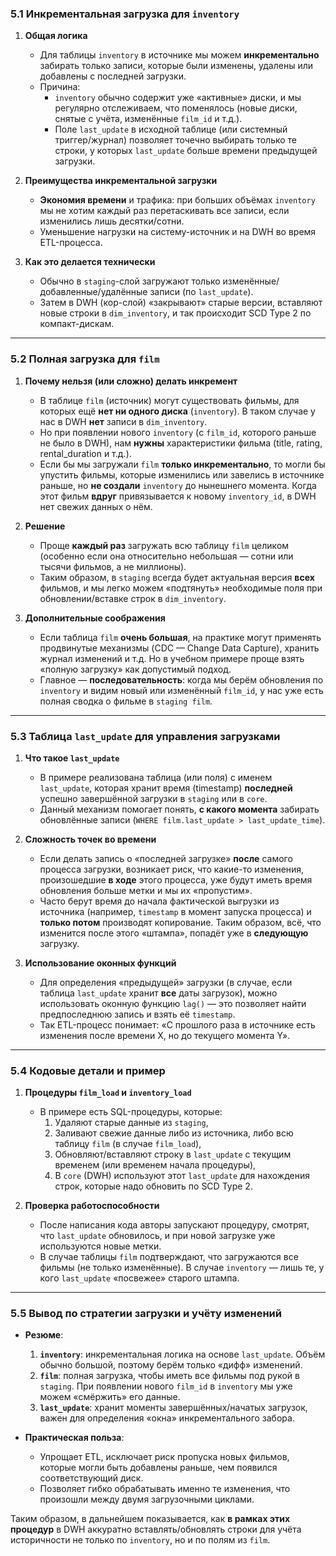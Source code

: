 ### 5.1 Инкрементальная загрузка для `inventory`

1. **Общая логика**
    
    - Для таблицы `inventory` в источнике мы можем **инкрементально** забирать только записи, которые были изменены, удалены или добавлены с последней загрузки.
    - Причина:
        - `inventory` обычно содержит уже «активные» диски, и мы регулярно отслеживаем, что поменялось (новые диски, снятые с учёта, изменённые `film_id` и т.д.).
        - Поле `last_update` в исходной таблице (или системный триггер/журнал) позволяет точечно выбирать только те строки, у которых `last_update` больше времени предыдущей загрузки.
2. **Преимущества инкрементальной загрузки**
    
    - **Экономия времени** и трафика: при больших объёмах `inventory` мы не хотим каждый раз перетаскивать все записи, если изменились лишь десятки/сотни.
    - Уменьшение нагрузки на систему-источник и на DWH во время ETL-процесса.
3. **Как это делается технически**
    
    - Обычно в `staging`-слой загружают только изменённые/добавленные/удалённые записи (по `last_update`).
    - Затем в DWH (кор-слой) «закрывают» старые версии, вставляют новые строки в `dim_inventory`, и так происходит SCD Type 2 по компакт-дискам.

---

### 5.2 Полная загрузка для `film`

1. **Почему нельзя (или сложно) делать инкремент**
    
    - В таблице `film` (источник) могут существовать фильмы, для которых ещё **нет ни одного диска** (`inventory`). В таком случае у нас в DWH **нет** записи в `dim_inventory`.
    - Но при появлении нового `inventory` (с `film_id`, которого раньше не было в DWH), нам **нужны** характеристики фильма (title, rating, rental_duration и т.д.).
    - Если бы мы загружали `film` **только инкрементально**, то могли бы упустить фильмы, которые изменились или завелись в источнике раньше, но **не создали** `inventory` до нынешнего момента. Когда этот фильм **вдруг** привязывается к новому `inventory_id`, в DWH нет свежих данных о нём.
2. **Решение**
    
    - Проще **каждый раз** загружать всю таблицу `film` целиком (особенно если она относительно небольшая — сотни или тысячи фильмов, а не миллионы).
    - Таким образом, в `staging` всегда будет актуальная версия **всех** фильмов, и мы легко можем «подтянуть» необходимые поля при обновлении/вставке строк в `dim_inventory`.
3. **Дополнительные соображения**
    
    - Если таблица `film` **очень большая**, на практике могут применять продвинутые механизмы (CDC — Change Data Capture), хранить журнал изменений и т.д. Но в учебном примере проще взять «полную загрузку» как допустимый подход.
    - Главное — **последовательность**: когда мы берём обновления по `inventory` и видим новый или изменённый `film_id`, у нас уже есть полная сводка о фильме в `staging film`.

---

### 5.3 Таблица `last_update` для управления загрузками

1. **Что такое `last_update`**
    
    - В примере реализована таблица (или поля) с именем `last_update`, которая хранит время (timestamp) **последней** успешно завершённой загрузки в `staging` или в `core`.
    - Данный механизм помогает понять, **с какого момента** забирать обновлённые записи (`WHERE film.last_update > last_update_time`).
2. **Сложность точек во времени**
    
    - Если делать запись о «последней загрузке» **после** самого процесса загрузки, возникает риск, что какие-то изменения, произошедшие **в ходе** этого процесса, уже будут иметь время обновления больше метки и мы их «пропустим».
    - Часто берут время до начала фактической выгрузки из источника (например, `timestamp` в момент запуска процесса) и **только потом** производят копирование. Таким образом, всё, что изменится после этого «штампа», попадёт уже в **следующую** загрузку.
3. **Использование оконных функций**
    
    - Для определения «предыдущей» загрузки (в случае, если таблица `last_update` хранит **все** даты загрузок), можно использовать оконную функцию `lag()` — это позволяет найти предпоследнюю запись и взять её `timestamp`.
    - Так ETL-процесс понимает: «С прошлого раза в источнике есть изменения после времени Х, но до текущего момента Y».

---

### 5.4 Кодовые детали и пример

1. **Процедуры `film_load` и `inventory_load`**
    
    - В примере есть SQL-процедуры, которые:
        1. Удаляют старые данные из `staging`,
        2. Заливают свежие данные либо из источника, либо всю таблицу `film` (в случае `film_load`),
        3. Обновляют/вставляют строку в `last_update` с текущим временем (или временем начала процедуры),
        4. В `core` (DWH) используют этот `last_update` для нахождения строк, которые надо обновить по SCD Type 2.
2. **Проверка работоспособности**
    
    - После написания кода авторы запускают процедуру, смотрят, что `last_update` обновилось, и при новой загрузке уже используются новые метки.
    - В случае таблицы `film` подтверждают, что загружаются все фильмы (не только изменённые). В случае `inventory` — лишь те, у кого `last_update` «посвежее» старого штампа.

---

### 5.5 Вывод по стратегии загрузки и учёту изменений

- **Резюме**:
    
    1. **`inventory`**: инкрементальная логика на основе `last_update`. Объём обычно большой, поэтому берём только «дифф» изменений.
    2. **`film`**: полная загрузка, чтобы иметь все фильмы под рукой в `staging`. При появлении нового `film_id` в `inventory` мы уже можем «смёржить» его данные.
    3. **`last_update`**: хранит моменты завершённых/начатых загрузок, важен для определения «окна» инкрементального забора.
- **Практическая польза**:
    
    - Упрощает ETL, исключает риск пропуска новых фильмов, которые могли быть добавлены раньше, чем появился соответствующий диск.
    - Позволяет гибко обрабатывать именно те изменения, что произошли между двумя загрузочными циклами.

Таким образом, в дальнейшем показывается, как **в рамках этих процедур** в DWH аккуратно вставлять/обновлять строки для учёта историчности не только по `inventory`, но и по полям из `film`.